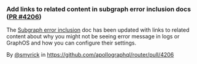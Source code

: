 ### Add links to related content in subgraph error inclusion docs ([PR #4206](https://github.com/apollographql/router/pull/4206))

The [Subgraph error inclusion](https://www.apollographql.com/docs/router/configuration/subgraph-error-inclusion) doc has been updated with links to related content about why you might not be seeing error message in logs or GraphOS and how you can configure their settings.

By [@smyrick](https://github.com/smyrick) in https://github.com/apollographql/router/pull/4206